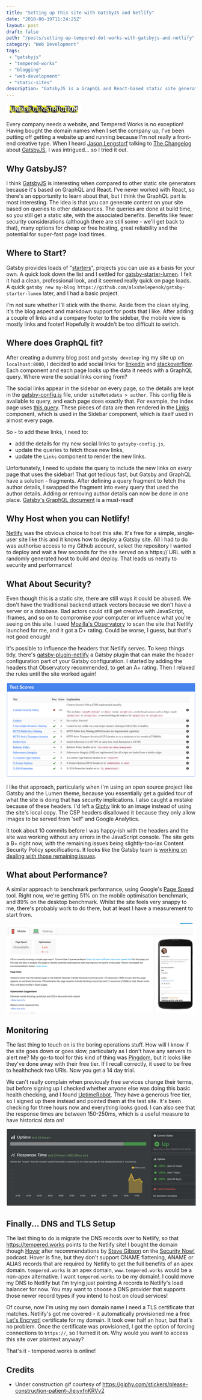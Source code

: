 ```yaml
---
title: "Setting up this site with GatsbyJS and Netlify"
date: "2018-08-19T11:24:25Z"
layout: post
draft: false
path: "/posts/setting-up-tempered-dot-works-with-gatsbyjs-and-netlify"
category: "Web Development"
tags:
 - "gatsbyjs"
 - "tempered-works"
 - "blogging"
 - "web-development"
 - "static-sites"
description: "GatsbyJS is a GraphQL and React-based static site generator that aims to produce really fast sites. Here's what happened when I used it to set up the tempered.works website on Netlify."
---
```


![No better time to grab an old Geocities-style under construction gif...](under-construction.gif)

Every company needs a website, and Tempered Works is no exception!
Having bought the domain names when I set the company up, I've been putting off getting a website up and running because I'm not really a front-end creative type.
When I heard [Jason Lengstorf](https://twitter.com/jlengstorf) talking to [The Changelog](https://changelog.com/podcast/306) about [GatsbyJS](https://www.gatsbyjs.org/),
I was intrigued... so I tried it out.

## Why GatsbyJS?

I think [GatsbyJS](https://www.gatsbyjs.org/) is interesting when compared to other static site generators because it's based on GraphQL and React.
I've never worked with React, so there's an opportunity to learn about that, but I think the GraphQL part is most interesting.
The idea is that you can generate content on your site based on queries to other datasources.
The queries are done at build time, so you still get a static site, with the associated benefits.
Benefits like fewer security considerations (although there are still some - we'll get back to that),
many options for cheap or free hosting, great reliability and the potential for super-fast page load times.

## Where to Start?

Gatsby provides loads of "[starters](https://www.gatsbyjs.org/docs/gatsby-starters/)", projects you can use as a basis for your own.
A quick look down the list and I settled for [gatsby-starter-lumen](https://github.com/alxshelepenok/gatsby-starter-lumen).
I felt it had a clean, professional look, and it seemed really quick on page loads.
A quick `gatsby new my-blog https://github.com/alxshelepenok/gatsby-starter-lumen` later, and I had a basic project.

I'm not sure whether I'll stick with the theme.
Aside from the clean styling, it's the blog aspect and markdown support for posts that I like.
After adding a couple of links and a company footer to the sidebar, the mobile view is mostly links and footer!
Hopefully it wouldn't be too difficult to switch.

## Where does GraphQL fit?

After creating a dummy blog post and `gatsby develop`-ing my site up on `localhost:8000`,
I decided to add social links for [linkedin](https://linkedin.com) and [stackoverflow](https://stackoverflow.com).
Each component and each page looks up the data it needs with a GraphQL query.
Where were the social links coming from?

The social links appear in the sidebar on every page,
so the details are kept in the [gatsby-config.js](https://github.com/alxshelepenok/gatsby-starter-lumen/blob/2a6e053ab9d3e8f9f3d2e6b511436f8c8e727f6e/gatsby-config.js) file,
under `siteMetadata > author`.
This config file is available to query, and each page does exactly that.
For example, the index page uses [this query](https://github.com/alxshelepenok/gatsby-starter-lumen/blob/2a6e053ab9d3e8f9f3d2e6b511436f8c8e727f6e/src/pages/index.jsx#L34).
These pieces of data are then rendered in the [Links](https://github.com/alxshelepenok/gatsby-starter-lumen/blob/2a6e053ab9d3e8f9f3d2e6b511436f8c8e727f6e/src/components/Links/index.jsx#L18)
component, which is used in the Sidebar component, which is itself used in almost every page.

So - to add these links, I need to:
- add the details for my new social links to `gatsyby-config.js`,
- update the queries to fetch those new links,
- update the `Links` component to render the new links.

Unfortunately, I need to update the query to include the new links on *every* page that uses the sidebar!
That got tedious fast, but Gatsby and GraphQL have a solution - fragments.
After defining a query fragment to fetch the author details,
I swapped the fragment into every query that used the author details.
Adding or removing author details can now be done in one place.
[Gatsby's GraphQL document](https://www.gatsbyjs.org/docs/querying-with-graphql/) is a must-read!

## Why Host when you can Netlify!

[Netlify](https://netlify.com) was the obvious choice to host this site.
It's free for a simple, single-user site like this and it knows how to deploy a Gatsby site.
All I had to do was authorise access to my Github account, select the repository I wanted to deploy and wait a few seconds
for the site served on a https:// URL with a randomly generated host to build and deploy.
That leads us neatly to security and performance!

## What About Security?

Even though this is a static site, there are still ways it could be abused.
We don't have the traditional backend attack vectors because we don't have a server or a database.
Bad actors could still get creative with JavaScript, iframes, and so on to compromise *your* computer or influence what you're seeing on this site.
I used [Mozilla's Observatory](https://observatory.mozilla.org) to scan the site that Netlify launched for me, and it got a D+ rating.
Could be worse, I guess, but that's not good enough!

It's possible to influence the headers that Netlify serves.
To keep things tidy, there's [gatsby-plugin-netlify](https://www.gatsbyjs.org/packages/gatsby-plugin-netlify/) a Gatsby plugin that can make the header configuration part of your Gatsby configuration.
I started by adding the headers that Observatory recommended, to get an A+ rating.
Then I relaxed the rules until the site worked again!

![Mozilla's Observatory, showing the summary for the website](observatory.png)

I like that approach, particularly when I'm using an open source project like Gatsby and the Lumen theme,
because you essentially get a guided tour of what the site is doing that has security implications.
I also caught a mistake because of these headers.
I'd left a [Giphy](https://giphy.com) link to an image instead of using the site's local copy.
The CSP headers disallowed it because they only allow images to be served from 'self' and Google Analytics.

It took  about 10 commits before I was happy-ish with the headers and the site was working without any errors in the JavaScript console.
The site gets a B+ right now, with the remaining issues being slightly-too-lax Content Security Policy specifications.
It looks like the Gatsby team is [working on dealing with those remaining issues](https://github.com/gatsbyjs/gatsby/issues/3758).

## What about Performance?

A similar approach to benchmark performance, using Google's [Page Speed](https://developers.google.com/speed/pagespeed/insights/) tool.
Right now, we're getting 51% on the mobile optimisation benchmark, and 89% on the desktop benchmark.
Whilst the site feels very snappy to me, there's probably work to do there, but at least I have a measurement to start from.

![Google's Page Speed tool, showing the poor mobile performance for the website](pagespeed-poor.png)

## Monitoring

The last thing to touch on is the boring operations stuff.
How will I know if the site goes down or goes slow, particularly as I don't have any servers to alert me?
My go-to tool for this kind of thing was [Pingdom](https://pingdom.com), but it looks like they've done away with their free tier.
If I recall correctly, it used to be free to healthcheck two URls. Now you get a 14 day trial.

We can't really complain when previously free services change their terms, but before signing up I checked whether anyone else was doing this basic health checking,
and I found [UptimeRobot](https://uptimerobot.com). They have a generous free tier, so I signed up there instead and pointed them at the test site.
It's been checking for three hours now and everything looks good.
I can also see that the response times are between 150-250ms, which is a useful measure to have historical data on!

![Uptime Robot's dashboard for availability and latency history, showing 100% availability and latency between 150-250ms](uptimerobot.png)

## Finally... DNS and TLS Setup

The last thing to do is migrate the DNS records over to Netlify, so that https://tempered.works points to the Netlify site!
I bought the domain though [Hover](https://www.hover.com) after recommendations by [Steve Gibson](https://twitter.com/sggrc) on the [Security Now!](https://twit.tv/shows/security-now) podcast.
Hover is fine, but they don't support CNAME flattening, ANAME or ALIAS records that are required by Netlify to get the full benefits of an apex domain.
`tempered.works` is an apex domain, `www.tempered.works` would be a non-apex alternative. I want `tempered.works` to be my domain!.
I could move my DNS to Netlify but I'm trying just pointing A records to Netlify's load balancer for now.
You may want to choose a DNS provider that supports those newer record types if you intend to host on cloud services!

Of course, now I'm using my own domain name I need a TLS certificate that matches.
Netlify's got me covered - it automatically provisioned me a free [Let's Encrypt!](https://letsencrypt.org/) certificate for my domain.
It took over half an hour, but that's no problem.
Once the certificate was provisioned, I got the option of forcing connections to `https://`, so I turned it on.
Why would you want to access this site over plaintext anyway?

That's it - tempered.works is online!

## Credits

- Under construction gif courtesy of https://giphy.com/stickers/please-construction-patient-JIejyxfnKRVv2
